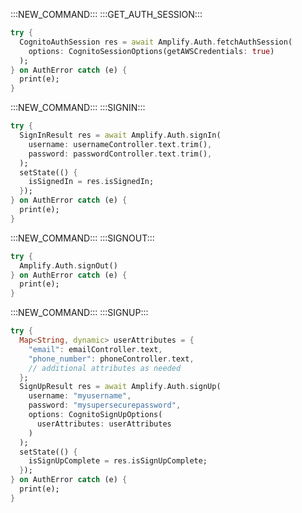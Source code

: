 :::NEW_COMMAND:::
:::GET_AUTH_SESSION:::

```dart
try {
  CognitoAuthSession res = await Amplify.Auth.fetchAuthSession(
    options: CognitoSessionOptions(getAWSCredentials: true)
  );
} on AuthError catch (e) {
  print(e);
}
```

:::NEW_COMMAND:::
:::SIGNIN:::

```dart
try {
  SignInResult res = await Amplify.Auth.signIn(
    username: usernameController.text.trim(),
    password: passwordController.text.trim(),
  );
  setState(() {
    isSignedIn = res.isSignedIn;
  });
} on AuthError catch (e) {
  print(e);
}
```

:::NEW_COMMAND:::
:::SIGNOUT:::

```dart
try {
  Amplify.Auth.signOut()
} on AuthError catch (e) {
  print(e);
}
```

:::NEW_COMMAND:::
:::SIGNUP:::

```dart
try {
  Map<String, dynamic> userAttributes = {
    "email": emailController.text,
    "phone_number": phoneController.text,
    // additional attributes as needed
  };
  SignUpResult res = await Amplify.Auth.signUp(
    username: "myusername",
    password: "mysupersecurepassword",
    options: CognitoSignUpOptions(
      userAttributes: userAttributes
    )
  );
  setState(() {
    isSignUpComplete = res.isSignUpComplete;
  });
} on AuthError catch (e) {
  print(e);
}
```
